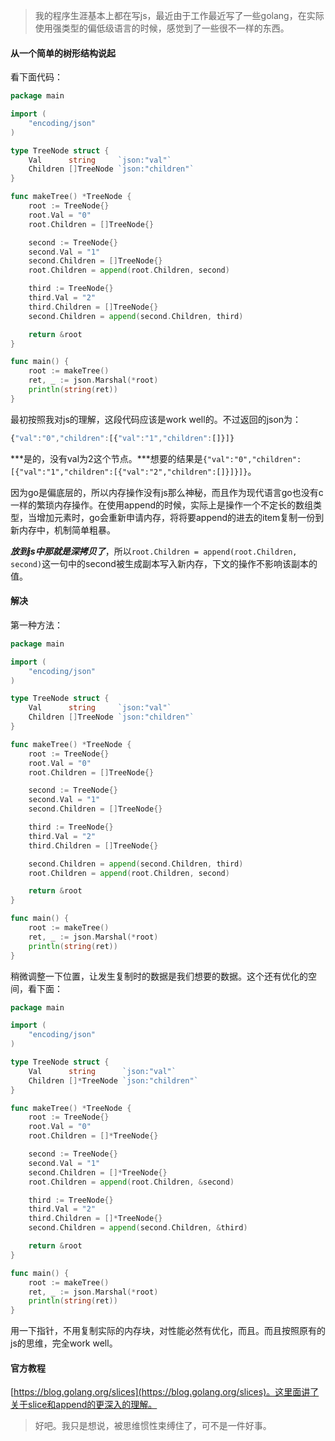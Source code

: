 > 我的程序生涯基本上都在写js，最近由于工作最近写了一些golang，在实际使用强类型的偏低级语言的时候，感觉到了一些很不一样的东西。

#### 从一个简单的树形结构说起

看下面代码：

```go
package main

import (
	"encoding/json"
)

type TreeNode struct {
	Val      string     `json:"val"`
	Children []TreeNode `json:"children"`
}

func makeTree() *TreeNode {
	root := TreeNode{}
	root.Val = "0"
	root.Children = []TreeNode{}

	second := TreeNode{}
	second.Val = "1"
	second.Children = []TreeNode{}
	root.Children = append(root.Children, second)

	third := TreeNode{}
	third.Val = "2"
	third.Children = []TreeNode{}
	second.Children = append(second.Children, third)

	return &root
}

func main() {
	root := makeTree()
	ret, _ := json.Marshal(*root)
	println(string(ret))
}
```

最初按照我对js的理解，这段代码应该是work well的。不过返回的json为：

```js
{"val":"0","children":[{"val":"1","children":[]}]}
```

***是的，没有val为2这个节点。***想要的结果是`{"val":"0","children":[{"val":"1","children":[{"val":"2","children":[]}]}]}`。

因为go是偏底层的，所以内存操作没有js那么神秘，而且作为现代语言go也没有c一样的繁琐内存操作。在使用append的时候，实际上是操作一个不定长的数组类型，当增加元素时，go会重新申请内存，将将要append的进去的item复制一份到新内存中，机制简单粗暴。

***放到js中那就是深拷贝了***，所以`root.Children = append(root.Children, second)`这一句中的second被生成副本写入新内存，下文的操作不影响该副本的值。

#### 解决

第一种方法：

```go
package main

import (
	"encoding/json"
)

type TreeNode struct {
	Val      string     `json:"val"`
	Children []TreeNode `json:"children"`
}

func makeTree() *TreeNode {
	root := TreeNode{}
	root.Val = "0"
	root.Children = []TreeNode{}

	second := TreeNode{}
	second.Val = "1"
	second.Children = []TreeNode{}

	third := TreeNode{}
	third.Val = "2"
	third.Children = []TreeNode{}

	second.Children = append(second.Children, third)
	root.Children = append(root.Children, second)

	return &root
}

func main() {
	root := makeTree()
	ret, _ := json.Marshal(*root)
	println(string(ret))
}

```

稍微调整一下位置，让发生复制时的数据是我们想要的数据。这个还有优化的空间，看下面：

```go
package main

import (
	"encoding/json"
)

type TreeNode struct {
	Val      string      `json:"val"`
	Children []*TreeNode `json:"children"`
}

func makeTree() *TreeNode {
	root := TreeNode{}
	root.Val = "0"
	root.Children = []*TreeNode{}

	second := TreeNode{}
	second.Val = "1"
	second.Children = []*TreeNode{}
	root.Children = append(root.Children, &second)

	third := TreeNode{}
	third.Val = "2"
	third.Children = []*TreeNode{}
	second.Children = append(second.Children, &third)

	return &root
}

func main() {
	root := makeTree()
	ret, _ := json.Marshal(*root)
	println(string(ret))
}
```

用一下指针，不用复制实际的内存块，对性能必然有优化，而且。而且按照原有的js的思维，完全work well。

#### 官方教程

[https://blog.golang.org/slices](https://blog.golang.org/slices)。这里面讲了关于slice和append的更深入的理解。

> 好吧。我只是想说，被思维惯性束缚住了，可不是一件好事。